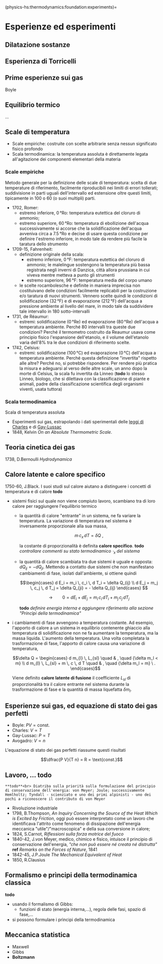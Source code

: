 (physics-hs:thermodynamics:foundation:experiments)=
# Esperienze ed esperimenti

## Dilatazione sostanze

## Esperienza di Torricelli 

## Prime esperienze sui gas
Boyle

## Equilibrio termico
...

## Scale di temperatura
- Scale empiriche: costruite con scelte arbitrarie senza nessun significato fisico profondo
- Scala termodinamica: la temperatura assoluta è direttamente legata all'agitazione dei componenti elementari della materia

### Scale empiriche
Metodo generale per la definizione delle scale di temperatura: scelta di due temperature di riferimento, facilmente riproducibili nei limiti di errori tollerati; suddivisione in parti uguali dell'intervallo ed estensione oltre questi limiti, tipicamente in 100 o 60 (o suoi multipli) parti.
- 1702, Romer:
  - estremo inferiore,  $0 \, \text{°Ro}$: temperatura eutettica del cloruro di ammonio;
  - estremo superiore, $60 \, \text{°Ro}$: temperatura di ebollizione dell'acqua
  successivamente si accorse che la solidificazione dell'acqua avveniva circa a $7.5 \, \text{°Ro}$ e decise di usare questa condizione per definire l'estremo inferiore, in modo tale da rendere più facile la taratura dello strumento
- 1709-15, Fahrenheit:
  - definizione originale della scala:
    - estremo inferiore,   $0 \, \text{°F}$: temperatura eutettica del cloruro di ammonio; le malelingue sostengono la temperatura più bassa registrata negli inverni di Danzica, città allora prussiana in cui viveva mentre metteva a punto gli strumenti
    - estremo superiore,   $96 \, \text{°F}$: temperatura media del corpo umano
  - le scelte rocambolesche e definite in maniera imprecisa non costituivano delle condizioni facilmente replicabili per la costruzione e/o taratura di nuovi strumenti. Vennero scelte quindi le condizioni di solidificazione ($32 \, \text{°F}$) e di evaporazione ($212 \, \text{°F}$) dell'acqua a pressione ambiente al livello del mare, in modo tale da suddividere tale intervallo in 180 sotto-intervalli
- 1731, de Réaumur:
  - estremi: solidificazione ($0 \, \text{°Re}$) ed evaporazione ($80 \, \text{°Re}$) dell'acqua a temperatura ambiente. Perché 80 intervalli tra queste due condizioni? Perché il termometro costruito da Reaumur usava come principio fisico l'espansione dell'etanolo, e il volume dell'etanolo varia dell'8% tra le due condizioni di riferimento scelte.
- 1742, Celsius:
  - estremi: solidificazione ($100 \, \text{°C}$) ed evaporazione ($0 \, \text{°C}$) dell'acqua a temperatura ambiente. Perché questa definizione "invertita" rispetto alle altre? Perché no, si potrebbe rispondere. Per rendere più pratica la misura e adeguarsi al verso delle altre scale, un anno dopo la morte di Celsius, la scala fu invertita da Linneo (**todo** lo stesso Linneo, biologo, che si dilettava con la classificazione di piante e animali, padre della classificazione scientifica degli organismi viventi, usata tuttora)

### Scala termodinamica
Scala di temperatura assoluta
- Esperimenti sui gas, estrapolando i dati sperimentali delle [leggi di Charles](physics-hs:thermodynamics:matter:gases:ideal:experiments:charles) e di [Gay-Lussac](physics-hs:thermodynamics:matter:gases:ideal:experiments:gay-lussac)
- 1848, Kelvin *On an Absolute Thermometric Scale*.

## Teoria cinetica dei gas
1738, D.Bernoulli *Hydrodynamica*

## Calore latente e calore specifico
1750-60, J.Black. I suoi studi sul calore aiutano a distinguere i concetti di temperatura e di calore **todo**
- sistemi fisici sul quale non viene compiuto lavoro, scambiano tra di loro calore per raggiungere l'equilibrio termico
  - la quantità di calore "entrante" in un sistema, ne fa variare la temperatura. La variazione di temperatura nel sistema è inversamente proporzionale alla sua massa,

    $$m \, c_x \, d T = \delta Q \ ,$$

    la costante di proporzionalità è definita **calore specifico**. **todo** *controllare commenti su stato termodinamico ${\cdot}_x$ del sistema*

  - la quantità di calore scambiata tra due sistemi è uguale e opposta: $d Q_{ij} = - d Q_{ji}$.
    Mettendo a contatto due sistemi che non manifestano cambiamenti di fase, isolati dall'ambiente, si ottiene quindi

    $$\begin{cases}
      d E_i = m_i \, c_i \, d T_i = \delta Q_{ij} \\
      d E_j = m_j \, c_j \, d T_j = \delta Q_{ji} = - \delta Q_{ij}
    \end{cases}
    $$

    $$\rightarrow \qquad 0 = d E_i + d E_j = m_i \, c_i \, d T_i + m_j \, c_j \, d T_j$$

    **todo** *definire energia interna e aggiungere riferimento alla sezione "Princìpi della termodinamica"*

- i cambiamenti di fase avvengono a temperatura costante. Ad esempio, l'apporto di calore a un sistema in equilibrio contenente ghiaccio alla temperatura di solidificazione non ne fa aumentare la temperatura, ma la massa liquida. L'aumento della temperatura. Una volta completata la trasformazione di fase, l'apporto di calore causa una variazione di temperatura,

    $$\delta Q = \begin{cases}
      d m_{l} \, L_{sl}                 \quad & , \quad {\delta m_l < m} \\
      d m_{l} \, L_{sl} + m \, c \, d T \quad & , \quad {\delta m_l = m} \ .
    \end{cases}$$

    Viene definito **calore latente di fusione** il coefficiente $L_{sl}$ di proporzionalità tra il calore entrante nel sistema durante la trasformazione di fase e la quantità di massa liquefatta $\delta m_l$.

## Esperienze sui gas, ed equazione di stato dei gas perfetti
- Boyle: $PV = \text{const.}$
- Charles: $V \propto T$
- Gay-Lussac: $P \propto T$
- Avogadro: $V \propto n$

L'equazione di stato dei gas perfetti riassume questi risultati

$$\dfrac{P V}{T n} = R = \text{const.}$$


## Lavoro, ... **todo**

```{margin}
**todo**<br> Diatriba sulla priorità sulla formulazione del principio di conservazione dell'energia: von Meyer; Joule; successivamente Hemlholtz; Tyndall - scienziato e uno dei primi alpinisti - uno dei pochi a riconoscere il contributo di von Meyer
```

- Rivoluzione industriale
- 1798, B.Thompson, *An Inquiry Concerning the Source of the Heat Which is Excited by Friction*, oggi può essere interpretato come un lavoro che identificava l'attrito come fenomeno di dissipazione dell'energia meccanica "utile"/"macroscopica" e della sua conversione in calore;
- 1824, S.Carnot, *Riflessioni sulla forza motrice del fuoco* 
- 1840-42, J.von Meyer, medico, chimico e fisico, intuisce il principio di conservazione dell'energia, *"che non può essere né creata né distrutta"* **ref** *Remarks on the Forces of Nature*, 1841
- 1842-45, J.P.Joule *The Mechanical Equivalent of Heat*
- 1850, R.Clausius

## Formalismo e prìncipi della termodinamica classica
**todo**

- usando il formalismo di Gibbs:
  - funzioni di stato (energia interna,...), regola delle fasi, spazio di fase,...
- si possono formulare i prìncipi della termodinamica

## Meccanica statistica
- Maxwell
- Gibbs
- **Boltzmann**


